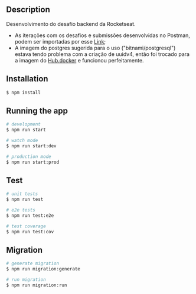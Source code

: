## Description

Desenvolvimento do desafio backend da Rocketseat.

 - As iterações com os desafios e submissões desenvolvidas no Postman, podem ser importadas por esse [Link](https://www.getpostman.com/collections/04f2804b4ddb2777baf2);
 - A imagem do postgres sugerida para o uso ("bitnami/postgresql") estava tendo problema com a criação de uuidv4, então foi trocado para a imagem do [Hub.docker](https://hub.docker.com/_/postgres) e funcionou perfeitamente.
 

## Installation

```bash
$ npm install
```

## Running the app

```bash
# development
$ npm run start

# watch mode
$ npm run start:dev

# production mode
$ npm run start:prod
```

## Test

```bash
# unit tests
$ npm run test

# e2e tests
$ npm run test:e2e

# test coverage
$ npm run test:cov
```

## Migration

```bash
# generate migration
$ npm run migration:generate

# run migration
$ npm run migration:run

```
